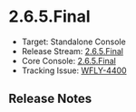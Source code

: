 # 2.6.5.Final

- Target: Standalone Console
- Release Stream: [2.6.5.Final](https://github.com/hal/release-stream/tree/2.6.5.Final)  
- Core Console: [2.6.5.Final](https://github.com/hal/core/tree/2.6.5.Final) 
- Tracking Issue: [WFLY-4400](https://issues.jboss.org/browse/WFLY-4400) 

## Release Notes
